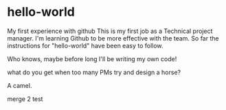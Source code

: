 # hello-world
My first experience with github 
This is my first job as a Technical project manager.  I'm learning Github to be more effective with the team.
So far the instructions for "hello-world" have been easy to follow.

Who knows, maybe before long I'll be writing my own code!

what do you get when too many PMs try and design a horse?

A camel.

merge 2 test

